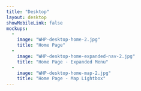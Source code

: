 ```yaml
---
title: "Desktop"
layout: desktop
showMobileLink: false
mockups:
  -
    image: "WHP-desktop-home-2.jpg"
    title: "Home Page"
  -
    image: "WHP-desktop-home-expanded-nav-2.jpg"
    title: "Home Page - Expanded Menu"
  -
    image: "WHP-desktop-home-map-2.jpg"
    title: "Home Page - Map Lightbox"
---
```

